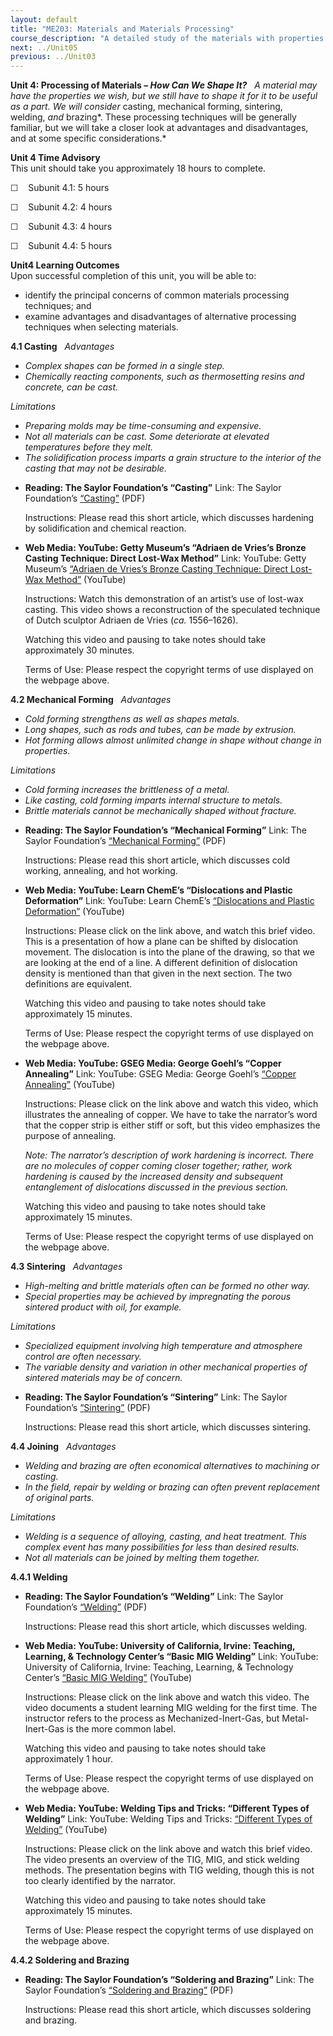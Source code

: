 ```yaml
---
layout: default
title: "ME203: Materials and Materials Processing"
course_description: "A detailed study of the materials with properties that have been optimized for a set of desired applications and their production. Explores atomic structure, crystalline materials, flaws and diffusion, mechanical properties, phase diagrams, specialty materials, and nanotechnology."
next: ../Unit05
previous: ../Unit03
---
```

**Unit 4: Processing of Materials – *How Can We Shape It?*** <span
id="4"></span> 
*A material may have the properties we wish, but we still have to shape
it for it to be useful as a part. We will consider* casting, mechanical
forming, sintering, welding, *and* brazing*. These processing techniques
will be generally familiar, but we will take a closer look at advantages
and disadvantages, and at some specific considerations.*

**Unit 4 Time Advisory**  
This unit should take you approximately 18 hours to complete.  
  
 ☐    Subunit 4.1: 5 hours  
  
 ☐    Subunit 4.2: 4 hours  
  
 ☐    Subunit 4.3: 4 hours  
  
 ☐    Subunit 4.4: 5 hours

**Unit4 Learning Outcomes**  
Upon successful completion of this unit, you will be able to:
-   identify the principal concerns of common materials processing
    techniques; and
-   examine advantages and disadvantages of alternative processing
    techniques when selecting materials.

**4.1 Casting** <span id="4.1"></span> 
*Advantages*

-   *Complex shapes can be formed in a single step.*
-   *Chemically reacting components, such as thermosetting resins and
    concrete, can be cast.*

*Limitations*
-   *Preparing molds may be time-consuming and expensive.*
-   *Not all materials can be cast. Some deteriorate at elevated
    temperatures before they melt.*
-   *The solidification process imparts a grain structure to the
    interior of the casting that may not be desirable.*

<!-- -->

-   **Reading: The Saylor Foundation’s “Casting”**
    Link: The Saylor
    Foundation’s [“Casting”](https://resources.saylor.org/wwwresources/archived/site/wp-content/uploads/2013/01/ME203-4.1-Casting.pdf) (PDF)  
      
     Instructions: Please read this short article, which discusses
    hardening by solidification and chemical reaction.

-   **Web Media: YouTube: Getty Museum’s “Adriaen de Vries’s Bronze
    Casting Technique: Direct Lost-Wax Method”**
    Link: YouTube: Getty Museum’s [“Adriaen de Vries’s Bronze Casting
    Technique: Direct Lost-Wax
    Method”](http://www.youtube.com/watch?v=JiofOv18o2M) (YouTube)  
      
     Instructions: Watch this demonstration of an artist’s use of
    lost-wax casting. This video shows a reconstruction of the
    speculated technique of Dutch sculptor Adriaen de Vries (*ca.*
    1556–1626).  
      
     Watching this video and pausing to take notes should take
    approximately 30 minutes.  
      
     Terms of Use: Please respect the copyright terms of use displayed
    on the webpage above.

**4.2 Mechanical Forming** <span id="4.2"></span> 
*Advantages*

-   *Cold forming strengthens as well as shapes metals.*
-   *Long shapes, such as rods and tubes, can be made by extrusion.*
-   *Hot forming allows almost unlimited change in shape without change
    in properties.*

*Limitations*  
-   *Cold forming increases the brittleness of a metal.*
-   *Like casting, cold forming imparts internal structure to metals.*
-   *Brittle materials cannot be mechanically shaped without fracture.*

<!-- -->

-   **Reading: The Saylor Foundation’s “Mechanical Forming”**
    Link: The Saylor Foundation’s [“Mechanical
    Forming”](https://resources.saylor.org/wwwresources/archived/site/wp-content/uploads/2013/01/ME203-4.2-Mechanical-Forming.pdf) (PDF)  
      
     Instructions: Please read this short article, which discusses cold
    working, annealing, and hot working.

-   **Web Media: YouTube: Learn ChemE’s “Dislocations and Plastic
    Deformation”**
    Link: YouTube: Learn ChemE’s [“Dislocations and Plastic
    Deformation”](http://www.youtube.com/watch?v=cpvTwYAUeA8&feature=related)
    (YouTube)  
      
     Instructions: Please click on the link above, and watch this brief
    video. This is a presentation of how a plane can be shifted by
    dislocation movement. The dislocation is into the plane of the
    drawing, so that we are looking at the end of a line. A different
    definition of dislocation density is mentioned than that given in
    the next section. The two definitions are equivalent.  
      
     Watching this video and pausing to take notes should take
    approximately 15 minutes.  
      
     Terms of Use: Please respect the copyright terms of use displayed
    on the webpage above.

-   **Web Media: YouTube: GSEG Media: George Goehl’s “Copper
    Annealing”**
    Link: YouTube: GSEG Media: George Goehl’s [“Copper
    Annealing”](http://www.youtube.com/watch?v=3jSz11lz8MA) (YouTube)  
      
     Instructions: Please click on the link above and watch this video,
    which illustrates the annealing of copper. We have to take the
    narrator’s word that the copper strip is either stiff or soft, but
    this video emphasizes the purpose of annealing.  
      
     *Note: The narrator’s description of work hardening is incorrect.
    There are no molecules of copper coming closer together; rather,
    work hardening is caused by the increased density and subsequent
    entanglement of dislocations discussed in the previous section.*  
      
     Watching this video and pausing to take notes should take
    approximately 15 minutes.  
      
     Terms of Use: Please respect the copyright terms of use displayed
    on the webpage above.

**4.3 Sintering** <span id="4.3"></span> 
*Advantages*

-   *High-melting and brittle materials often can be formed no other
    way.*
-   *Special properties may be achieved by impregnating the porous
    sintered product with oil, for example.*

*Limitations*
-   *Specialized equipment involving high temperature and atmosphere
    control are often necessary.*
-   *The variable density and variation in other mechanical properties
    of sintered materials may be of concern.*

<!-- -->

-   **Reading: The Saylor Foundation’s “Sintering”**
    Link: The Saylor
    Foundation’s [“Sintering”](https://resources.saylor.org/wwwresources/archived/site/wp-content/uploads/2013/01/ME203-4.3-Sintering.pdf) (PDF)  
      
     Instructions: Please read this short article, which discusses
    sintering.

**4.4 Joining** <span id="4.4"></span> 
*Advantages*

-   *Welding and brazing are often economical alternatives to machining
    or casting.*
-   *In the field, repair by welding or brazing can often prevent
    replacement of original parts.*

*Limitations*
-   *Welding is a sequence of alloying, casting, and heat treatment.
    This complex event has many possibilities for less than desired
    results.*
-   *Not all materials can be joined by melting them together.*

**4.4.1 Welding** <span id="4.4.1"></span> 
-   **Reading: The Saylor Foundation’s “Welding”**
    Link: The Saylor
    Foundation’s [“Welding”](https://resources.saylor.org/wwwresources/archived/site/wp-content/uploads/2013/01/ME203-4.4.1-Welding.pdf) (PDF)  
      
     Instructions: Please read this short article, which discusses
    welding.

-   **Web Media: YouTube: University of California, Irvine: Teaching,
    Learning, & Technology Center’s “Basic MIG Welding”**
    Link: YouTube: University of California, Irvine: Teaching, Learning,
    & Technology Center’s [“Basic MIG
    Welding”](http://www.youtube.com/watch?v=lzBGZaS1apw&feature=player_detailpage)
    (YouTube)  
      
     Instructions: Please click on the link above and watch this video.
    The video documents a student learning MIG welding for the first
    time. The instructor refers to the process as Mechanized-Inert-Gas,
    but Metal-Inert-Gas is the more common label.  
      
     Watching this video and pausing to take notes should take
    approximately 1 hour.  
      
     Terms of Use: Please respect the copyright terms of use displayed
    on the webpage above.

-   **Web Media: YouTube: Welding Tips and Tricks: “Different Types of
    Welding”**
    Link: YouTube: Welding Tips and Tricks: [“Different Types of
    Welding”](http://www.youtube.com/watch?v=qZv6DCxTfXI) (YouTube)  
      
     Instructions: Please click on the link above and watch this brief
    video. The video presents an overview of the TIG, MIG, and stick
    welding methods. The presentation begins with TIG welding, though
    this is not too clearly identified by the narrator.  
      
     Watching this video and pausing to take notes should take
    approximately 15 minutes.  
      
     Terms of Use: Please respect the copyright terms of use displayed
    on the webpage above.

**4.4.2 Soldering and Brazing** <span id="4.4.2"></span> 
-   **Reading: The Saylor Foundation’s “Soldering and Brazing”**
    Link: The Saylor Foundation’s [“Soldering and
    Brazing”](https://resources.saylor.org/wwwresources/archived/site/wp-content/uploads/2013/01/ME203-4.4.2-Soldering-and-Brazing.pdf) (PDF)  
      
     Instructions: Please read this short article, which discusses
    soldering and brazing.


